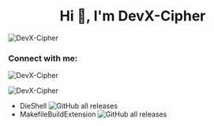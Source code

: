 <h1 align="center">Hi 👋, I'm DevX-Cipher</h1>
<p align="left"> <img src="https://komarev.com/ghpvc/?username=DevX-Cipher&label=Profile%20views&color=0e75b6&style=flat" alt="DevX-Cipher" /> </p>

<h3 align="left">Connect with me:</h3>
<p align="left">
</p>

<p><img align="center" src="https://github-readme-stats.vercel.app/api/top-langs?username=DevX-Cipher&show_icons=true&locale=en&layout=compact&theme=transparent" alt="DevX-Cipher" /></p>

<p><img align="center" src="https://github-readme-streak-stats.herokuapp.com/?user=DevX-Cipher&theme=transparent" alt="DevX-Cipher" /></p>


- DieShell ![GitHub all releases](https://img.shields.io/github/downloads/DevX-Cipher/DieShell/total?label=Downloads&labelColor=%230000&color=%230000)
- MakefileBuildExtension ![GitHub all releases](https://img.shields.io/github/downloads/DevX-Cipher/MakefileBuildExtension/total?label=Downloads&labelColor=%230000&color=%230000)


